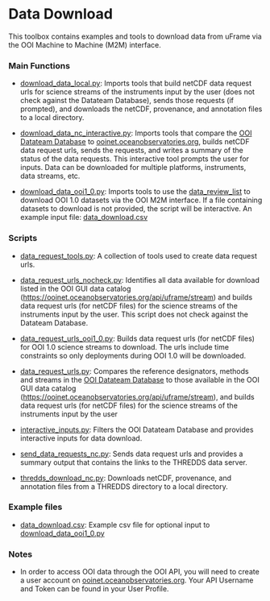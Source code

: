 # Data Download
This toolbox contains examples and tools to download data from uFrame via the OOI Machine to Machine (M2M) interface. 

### Main Functions
- [download_data_local.py](https://github.com/ooi-data-lab/data-review-tools/blob/master/data_download/download_data_local.py): Imports tools that build netCDF data request urls for science streams of the instruments input by the user (does not check against the Datateam Database), sends those requests (if prompted), and downloads the netCDF, provenance, and annotation files to a local directory.

- [download_data_nc_interactive.py](https://github.com/ooi-data-lab/data-review-tools/blob/master/data_download/download_data_nc_interactive.py): Imports tools that compare the [OOI Datateam Database](http://ooi.visualocean.net/) to [ooinet.oceanobservatories.org](https://ooinet.oceanobservatories.org/), builds netCDF data request urls, sends the requests, and writes a summary of the status of the data requests. This interactive tool prompts the user for inputs. Data can be downloaded for multiple platforms, instruments, data streams, etc.

- [download_data_ooi1_0.py](https://github.com/ooi-data-lab/data-review-tools/blob/master/data_download/download_data_ooi1_0.py): Imports tools to use the [data_review_list](https://github.com/data-edu-ooi/data-review-tools/tree/master/review_list) to download OOI 1.0 datasets via the OOI M2M interface. If a file containing datasets to download is not provided, the script will be interactive. An example input file: [data_download.csv](https://github.com/ooi-data-lab/data-review-tools/blob/master/data_download/example_files/data_download.csv)

### Scripts
- [data_request_tools.py](https://github.com/ooi-data-lab/data-review-tools/blob/master/data_download/scripts/data_request_tools.py): A collection of tools used to create data request urls.

- [data_request_urls_nocheck.py](https://github.com/ooi-data-lab/data-review-tools/blob/master/data_download/scripts/data_request_urls_nocheck.py): Identifies all data available for download listed in the OOI GUI data catalog (https://ooinet.oceanobservatories.org/api/uframe/stream) and builds data request urls (for netCDF files) for the science streams of the instruments input by the user. This script does not check against the Datateam Database.

- [data_request_urls_ooi1_0.py](https://github.com/ooi-data-lab/data-review-tools/blob/master/data_download/scripts/data_request_urls_ooi1_0.py): Builds data request urls (for netCDF files) for OOI 1.0 science streams to download. The urls include time constraints so only deployments during OOI 1.0 will be downloaded.

- [data_request_urls.py](https://github.com/ooi-data-lab/data-review-tools/blob/master/data_download/scripts/data_request_urls.py): Compares the reference designators, methods and streams in the [OOI Datateam Database](http://ooi.visualocean.net/) to those available in the OOI GUI data catalog (https://ooinet.oceanobservatories.org/api/uframe/stream), and builds data request urls (for netCDF files) for the science streams of the instruments input by the user

- [interactive_inputs.py](https://github.com/ooi-data-lab/data-review-tools/blob/master/data_download/scripts/interactive_inputs.py): Filters the OOI Datateam Database and provides interactive inputs for data download.

- [send_data_requests_nc.py](https://github.com/ooi-data-lab/data-review-tools/blob/master/data_download/scripts/send_data_requests_nc.py): Sends data request urls and provides a summary output that contains the links to the THREDDS data server.

- [thredds_download_nc.py](https://github.com/ooi-data-lab/data-review-tools/blob/master/data_download/scripts/thredds_download_nc.py): Downloads netCDF, provenance, and annotation files from a THREDDS directory to a local directory.


### Example files
- [data_download.csv](https://github.com/ooi-data-lab/data-review-tools/blob/master/data_download/example_files/data_download.csv): Example csv file for optional input to [download_data_ooi1_0.py](https://github.com/ooi-data-lab/data-review-tools/blob/master/data_download/download_data_ooi1_0.py)

### Notes
- In order to access OOI data through the OOI API, you will need to create a user account on [ooinet.oceanobservatories.org](https://ooinet.oceanobservatories.org/). Your API Username and Token can be found in your User Profile.